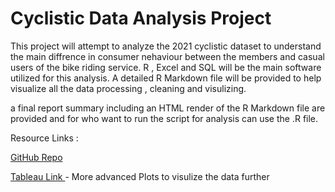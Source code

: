 # Cyclistic Data Analysis Project

This project will attempt to analyze the 2021 cyclistic dataset to understand the main diffrence in consumer nehaviour between the members and casual users of the bike riding service. 
R , Excel and SQL will be the main software utilized for this analysis. 
A detailed R Markdown file will be provided to help visualize all the data processing , cleaning and visulizing. 

a final report summary including an HTML render of the R Markdown file are provided and for who want to run the script for analysis can use the .R file.

Resource Links : 

[GitHub Repo](https://github.com/JQH84/Cyclistic) 

[Tableau Link ](https://public.tableau.com/app/profile/jihad.al.hussain/viz/Cyclisticbike-shareanalysis_16413688581510/Dashboard1) - More advanced Plots to visulize the data further 
